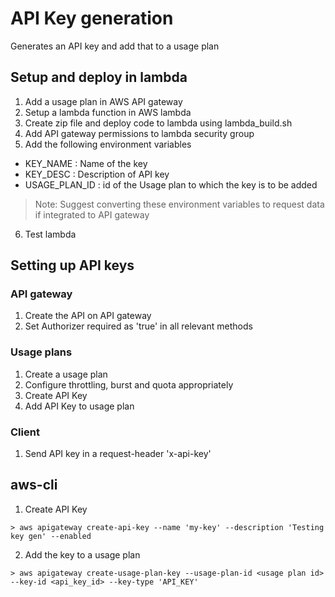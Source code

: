 # API Key generation

Generates an API key and add that to a usage plan

## Setup and deploy in lambda

1. Add a usage plan in AWS API gateway
2. Setup a lambda function in AWS lambda
3. Create zip file and deploy code to lambda using lambda_build.sh
4. Add API gateway permissions to lambda security group
5. Add the following environment variables
- KEY_NAME : Name of the key
- KEY_DESC : Description of API key
- USAGE_PLAN_ID : id of the Usage plan to which the key is to be added
>Note: Suggest converting these environment variables to request data if integrated to API gateway
6. Test lambda

## Setting up API keys

### API gateway

1. Create the API on API gateway
2. Set Authorizer required as 'true' in all relevant methods

### Usage plans

1. Create a usage plan
2. Configure throttling, burst and quota appropriately
3. Create API Key
4. Add API Key to usage plan

### Client

1. Send API key in a request-header 'x-api-key'


## aws-cli

1. Create API Key
```
> aws apigateway create-api-key --name 'my-key' --description 'Testing key gen' --enabled
```

2. Add the key to a usage plan
```
> aws apigateway create-usage-plan-key --usage-plan-id <usage plan id> --key-id <api_key_id> --key-type 'API_KEY'
```
